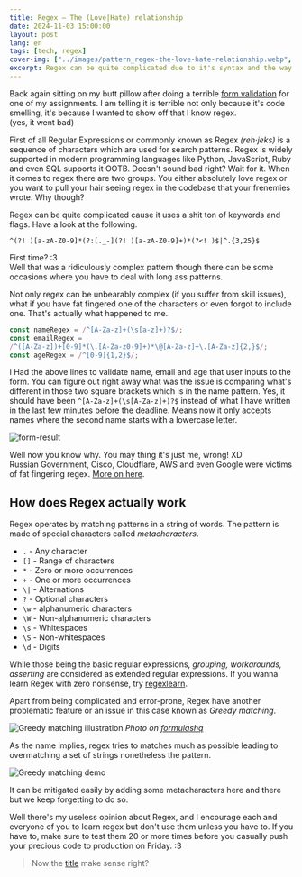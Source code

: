 ```yaml
---
title: Regex — The (Love|Hate) relationship
date: 2024-11-03 15:00:00
layout: post
lang: en
tags: [tech, regex]
cover-img: ["../images/pattern_regex-the-love-hate-relationship.webp", "Photo by [Jonny Fox](https://medium.com/@jonny.fox) on [Medium](https://medium.com/factory-mind/regex-tutorial-a-simple-cheatsheet-by-examples-649dc1c3f285)"]
excerpt: Regex can be quite complicated due to it's syntax and the way it operates. It can be error-prone and sometimes overmatches a set of strings. This article discusses the developers' love-hate relationship with Regex.
---
```


Back again sitting on my butt pillow after doing a terrible [form
validation](https://github.com/libresoul/form-validation) for one of my
assignments. I am telling it is terrible not only because it's code smelling,
it's because I wanted to show off that I know regex.\
(yes, it went bad)

First of all Regular Expressions or commonly known as Regex *(reh·jeks)* is a
sequence of characters which are used for search patterns. Regex is widely
supported in modern programming languages like Python, JavaScript, Ruby and
even SQL supports it OOTB. Doesn't sound bad right? Wait for it. When it comes
to regex there are two groups. You either absolutely love regex or you want to
pull your hair seeing regex in the codebase that your frenemies wrote. Why though?

Regex can be quite complicated cause it uses a shit ton of keywords and flags.
Have a look at the following.

```
^(?! )[a-zA-Z0-9]*(?:[._-](?! )[a-zA-Z0-9]+)*(?<! )$|^.{3,25}$
```

First time? :3\
Well that was a ridiculously complex pattern though there can be some occasions
where you have to deal with long ass patterns.

Not only regex can be unbearably complex (if you suffer from skill issues),
what if you have fat fingered one of the characters or even forgot to include
one. That's actually what happened to me.

```javascript
const nameRegex = /^[A-Za-z]+(\s[a-z]+)?$/;
const emailRegex =
/^([A-Za-z])+[0-9]*(\.[A-Za-z0-9]+)*\@[A-Za-z]+\.[A-Za-z]{2,}$/;
const ageRegex = /^[0-9]{1,2}$/;
```

I Had the above lines to validate name, email and age that user inputs to the
form. You can figure out right away what was the issue is comparing what's
different in those two square brackets which is in the name pattern. Yes, it
should have been ```^[A-Za-z]+(\s[A-Za-z]+)?$``` instead of what I have written
in the last few minutes before the deadline. Means now it only accepts names
where the second name starts with a lowercase letter. 

![form-result](/images/form_result-the-love-hate-relationship.webp) 

Well now you know why. You may thing it's just me, wrong! XD\
Russian Government, Cisco, Cloudflare, AWS and even Google were victims of fat
fingering regex. [More on here](https://regexlicensing.org/incident/).

## How does Regex actually work

Regex operates by matching patterns in a string of words. The pattern is made
of special characters called *metacharacters*.

- `.` - Any character
- `[]` - Range of characters
- `*` - Zero or more occurrences
- `+` - One or more occurrences
- `\|` - Alternations
- `?` - Optional characters
- `\w` - alphanumeric characters
- `\W` - Non-alphanumeric characters
- `\s` - Whitespaces
- `\S` - Non-whitespaces
- `\d` - Digits

While those being the basic regular expressions, *grouping, workarounds,\
asserting* are considered as extended regular expressions. If you wanna learn
Regex with zero nonsense, try [regexlearn](https://regexlearn.com). 

Apart from being complicated and error-prone, Regex have another\
problematic feature or an issue in this case known as *Greedy matching*.

![Greedy matching illustration](/images/greedy_matching_illustration_regex-the-love-hate-relationship.webp)
*Photo on [formulashq](https://formulashq.com/greedy-match-regular-expressions-regex-explained/)*

As the name implies, regex tries to matches much as possible leading to
overmatching a set of strings nonetheless the pattern.

![Greedy matching demo](/images/greedy_matching_demo_regex-the-love-hate-relationship.webp
) 

It can be mitigated easily by adding some metacharacters here and there but we
keep forgetting to do so.

Well there's my useless opinion about Regex, and I encourage each and
everyone of you to learn regex but don't use them unless you have to. If you
have to, make sure to test them 20 or more times before you casually push your
precious code to production on Friday. :3

> Now the [title](#) make sense right?
